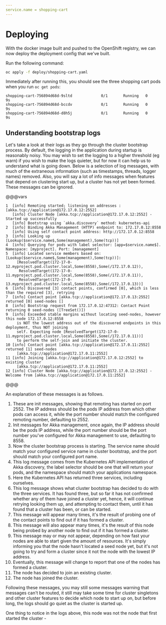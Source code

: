 ```yaml
---
service.name = shopping-cart
---
```

# Deploying

With the docker image built and pushed to the OpenShift registry, we can now deploy the deployment config that we've built.

Run the following command:

```sh
oc apply -f deploy/shopping-cart.yaml
```

Immediately after running this, you should see the three shopping cart pods when you run `oc get pods`:

```
shopping-cart-756894d68d-9sltd             0/1       Running   0          9s
shopping-cart-756894d68d-bccdv             0/1       Running   0          9s
shopping-cart-756894d68d-d8h5j             0/1       Running   0          9s
```

## Understanding bootstrap logs

Let's take a look at their logs as they go through the cluster bootstrap process. By default, the logging in the application during startup is reasonably noisy. You may wish to set the logging to a higher threshold (eg warn) if you wish to make the logs quieter, but for now it can help us to understand what is going down. Below is a selection of log messages, with much of the extraneous information (such as timestamps, threads, logger names) removed. Also, you will say a lot of info messages when features that depend on clustering start up, but a cluster has not yet been formed. These messages can be ignored.

@@@vars
```
1  [info] Remoting started; listening on addresses :[akka.tcp://application@172.17.0.12:2552]
   [info] Cluster Node [akka.tcp://application@172.17.0.12:2552] - Started up successfully
   [info] Bootstrap using `akka.discovery` method: kubernetes-api
2  [info] Binding Akka Management (HTTP) endpoint to: 172.17.0.12:8558
   [info] Using self contact point address: http://172.17.0.12:8558
3  [info] Looking up [Lookup($service.name$,Some(management),Some(tcp))]
4  [info] Querying for pods with label selector: [app=$service.name$]. Namespace: [myproject]. Port: [management]
5  [info] Located service members based on: [Lookup($service.name$,Some(management),Some(tcp))]:
     [ResolvedTarget(172-17-0-12.myproject.pod.cluster.local,Some(8558),Some(/172.17.0.12)),
      ResolvedTarget(172-17-0-11.myproject.pod.cluster.local,Some(8558),Some(/172.17.0.11)),
      ResolvedTarget(172-17-0-13.myproject.pod.cluster.local,Some(8558),Some(/172.17.0.13))]
6  [info] Discovered [3] contact points, confirmed [0], which is less than the required [3], retrying
7  [info] Contact point [akka.tcp://application@172.17.0.13:2552] returned [0] seed-nodes []
8  [info] Bootstrap request from 172.17.0.12:47312: Contact Point returning 0 seed-nodes ([TreeSet()])
9  [info] Exceeded stable margins without locating seed-nodes, however this node 172.17.0.12:8558
     is NOT the lowest address out of the discovered endpoints in this deployment, thus NOT joining
     self. Expecting node [ResolvedTarget(172-17-0-11.myproject.pod.cluster.local,Some(8558),Some(/172.17.0.11))]
     to perform the self-join and initiate the cluster.
10 [info] Contact point [akka.tcp://application@172.17.0.11:2552] returned [1] seed-nodes
     [akka.tcp://application@172.17.0.11:2552]
11 [info] Joining [akka.tcp://application@172.17.0.12:2552] to existing cluster
     [akka.tcp://application@172.17.0.11:2552]
12 [info] Cluster Node [akka.tcp://application@172.17.0.12:2552] - Welcome from [akka.tcp://application@172.17.0.11:2552]
```
@@@

An explanation of these messages is as follows.

1. These are init messages, showing that remoting has started on port 2552. The IP address should be the pods IP address from which other pods can access it, while the port number should match the configured remoting number, defaulting to 2552.
2. Init messages for Akka management, once again, the IP address should be the pods IP address, while the port number should be the port number you've configured for Akka management to use, defaulting to 8558.
3. Now the cluster bootstrap process is starting. The service name should match your configured service name in cluster bootstrap, and the port should match your configured port name.
4. This log message comes from the Kubernetes API implementation of Akka discovery, the label selector should be one that will return your pods, and the namespace should match your applications namespace.
5. Here the Kubernetes API has returned three services, including ourselves.
6. This log message shows what cluster bootstrap has decided to do with the three services. It has found three, but so far it has not confirmed whether any of them have joined a cluster yet, hence, it will continue retrying looking them up, and attempting to contact them, until it has found that a cluster has been, or can be started.
7. This message will appear many times, it's the result of probing one of the contact points to find out if it has formed a cluster.
8. This message will also appear many times, it's the result of this node being probed by another node to find out if it has formed a cluster.
9. This message may or may not appear, depending on how fast your nodes are able to start given the amount of resources. It's simply informing you that the node hasn't located a seed node yet, but it's not going to try and form a cluster since it not the node with the lowest IP address.
10. Eventually, this message will change to report that one of the nodes has formed a cluster.
11. The node has decided to join an existing cluster.
12. The node has joined the cluster.

Following these messages, you may still some messages warning that messages can't be routed, it still may take some time for cluster singletons and other cluster features to decide which node to start up on, but before long, the logs should go quiet as the cluster is started up.

One thing to notice in the logs above, this node was not the node that first started the cluster - 